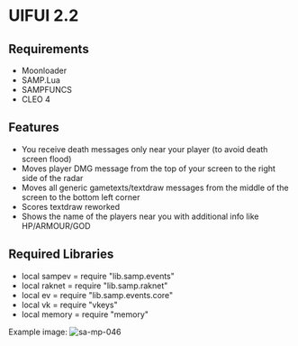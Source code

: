 # UIFUI 2.2
## Requirements
- Moonloader
- SAMP.Lua
- SAMPFUNCS
- CLEO 4

## Features
- You receive death messages only near your player (to avoid death screen flood)
- Moves player DMG message from the top of your screen to the right side of the radar
- Moves all generic gametexts/textdraw messages from the middle of the screen to the bottom left corner
- Scores textdraw reworked
- Shows the name of the players near you with additional info like HP/ARMOUR/GOD

## Required Libraries
- local sampev = require "lib.samp.events"
- local raknet = require "lib.samp.raknet"
- local ev     = require "lib.samp.events.core"
- local vk     = require "vkeys"
- local memory = require "memory"

Example image:
![sa-mp-046](https://user-images.githubusercontent.com/10908255/160299456-5324bd57-4875-44cf-9f75-1cfea48c1598.png)
